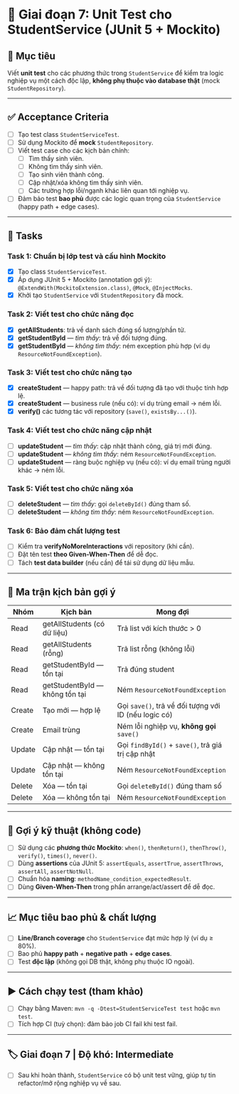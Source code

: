 # 📌 Giai đoạn 7: Unit Test cho StudentService (JUnit 5 + Mockito)

## 🎯 Mục tiêu
Viết **unit test** cho các phương thức trong `StudentService` để kiểm tra logic nghiệp vụ một cách độc lập, **không phụ thuộc vào database thật** (mock `StudentRepository`).

---

## ✅ Acceptance Criteria
- [ ] Tạo test class `StudentServiceTest`.  
- [ ] Sử dụng Mockito để **mock** `StudentRepository`.  
- [ ] Viết test case cho các kịch bản chính:  
  - [ ] Tìm thấy sinh viên.  
  - [ ] Không tìm thấy sinh viên.  
  - [ ] Tạo sinh viên thành công.  
  - [ ] Cập nhật/xóa không tìm thấy sinh viên.  
  - [ ] Các trường hợp lỗi/ngạnh khác liên quan tới nghiệp vụ.  
- [ ] Đảm bảo test **bao phủ** được các logic quan trọng của `StudentService` (happy path + edge cases).  

---

## 📂 Tasks

### Task 1: Chuẩn bị lớp test và cấu hình Mockito
- [x] Tạo class `StudentServiceTest`.  
- [x] Áp dụng JUnit 5 + Mockito (annotation gợi ý): `@ExtendWith(MockitoExtension.class)`, `@Mock`, `@InjectMocks`.  
- [x] Khởi tạo `StudentService` với `StudentRepository` đã mock.  

### Task 2: Viết test cho chức năng đọc
- [x] **getAllStudents**: trả về danh sách đúng số lượng/phần tử.  
- [x] **getStudentById** — *tìm thấy*: trả về đối tượng đúng.  
- [x] **getStudentById** — *không tìm thấy*: ném exception phù hợp (ví dụ `ResourceNotFoundException`).  

### Task 3: Viết test cho chức năng tạo
- [x] **createStudent** — happy path: trả về đối tượng đã tạo với thuộc tính hợp lệ.  
- [x] **createStudent** — business rule (nếu có): ví dụ trùng email → ném lỗi.  
- [x] **verify()** các tương tác với repository (`save()`, `existsBy...()`).  

### Task 4: Viết test cho chức năng cập nhật
- [ ] **updateStudent** — *tìm thấy*: cập nhật thành công, giá trị mới đúng.  
- [ ] **updateStudent** — *không tìm thấy*: ném `ResourceNotFoundException`.  
- [ ] **updateStudent** — ràng buộc nghiệp vụ (nếu có): ví dụ email trùng người khác → ném lỗi.  

### Task 5: Viết test cho chức năng xóa
- [ ] **deleteStudent** — *tìm thấy*: gọi `deleteById()` đúng tham số.  
- [ ] **deleteStudent** — *không tìm thấy*: ném `ResourceNotFoundException`.  

### Task 6: Bảo đảm chất lượng test
- [ ] Kiểm tra **verifyNoMoreInteractions** với repository (khi cần).  
- [ ] Đặt tên test **theo Given-When-Then** để dễ đọc.  
- [ ] Tách **test data builder** (nếu cần) để tái sử dụng dữ liệu mẫu.  

---

## 🧪 Ma trận kịch bản gợi ý

| Nhóm | Kịch bản | Mong đợi |
|---|---|---|
| Read | getAllStudents (có dữ liệu) | Trả list với kích thước > 0 |
| Read | getAllStudents (rỗng) | Trả list rỗng (không lỗi) |
| Read | getStudentById — tồn tại | Trả đúng student |
| Read | getStudentById — không tồn tại | Ném `ResourceNotFoundException` |
| Create | Tạo mới — hợp lệ | Gọi `save()`, trả về đối tượng với ID (nếu logic có) |
| Create | Email trùng | Ném lỗi nghiệp vụ, **không gọi** `save()` |
| Update | Cập nhật — tồn tại | Gọi `findById()` + `save()`, trả giá trị cập nhật |
| Update | Cập nhật — không tồn tại | Ném `ResourceNotFoundException` |
| Delete | Xóa — tồn tại | Gọi `deleteById()` đúng tham số |
| Delete | Xóa — không tồn tại | Ném `ResourceNotFoundException` |

---

## 🔧 Gợi ý kỹ thuật (không code)
- [ ] Sử dụng các **phương thức Mockito**: `when()`, `thenReturn()`, `thenThrow()`, `verify()`, `times()`, `never()`.  
- [ ] Dùng **assertions** của JUnit 5: `assertEquals`, `assertTrue`, `assertThrows`, `assertAll`, `assertNotNull`.  
- [ ] Chuẩn hóa **naming**: `methodName_condition_expectedResult`.  
- [ ] Dùng **Given-When-Then** trong phần arrange/act/assert để dễ đọc.  

---

## 📈 Mục tiêu bao phủ & chất lượng
- [ ] **Line/Branch coverage** cho `StudentService` đạt mức hợp lý (ví dụ ≥ 80%).  
- [ ] Bao phủ **happy path** + **negative path** + **edge cases**.  
- [ ] Test **độc lập** (không gọi DB thật, không phụ thuộc IO ngoài).  

---

## ▶️ Cách chạy test (tham khảo)
- [ ] Chạy bằng Maven: `mvn -q -Dtest=StudentServiceTest test` hoặc `mvn test`.  
- [ ] Tích hợp CI (tuỳ chọn): đảm bảo job CI fail khi test fail.

---

## 🏷️ Giai đoạn 7 | Độ khó: Intermediate
- [ ] Sau khi hoàn thành, `StudentService` có bộ unit test vững, giúp tự tin refactor/mở rộng nghiệp vụ về sau.
